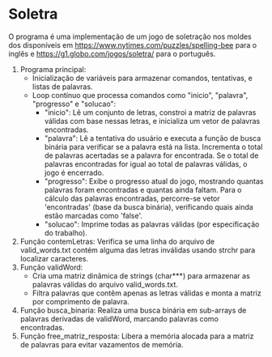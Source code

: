 # Soletra
O programa é uma implementação de um jogo de soletração nos moldes dos disponíveis em https://www.nytimes.com/puzzles/spelling-bee para o inglês e https://g1.globo.com/jogos/soletra/ para o português.

1. Programa principal:
   - Inicialização de variáveis para armazenar comandos, tentativas, e listas de palavras.
   - Loop contínuo que processa comandos como "inicio", "palavra", "progresso" e "solucao":
     - "inicio": Lê um conjunto de letras, constroi a matriz de palavras válidas com base nessas letras, e inicializa um vetor de palavras encontradas.
     - "palavra": Lê a tentativa do usuário e executa a função de busca binária para verificar se a palavra está na lista. Incrementa o total de palavras acertadas se a palavra for encontrada. Se o total de palavras encontradas for igual ao total de palavras válidas, o jogo é encerrado.
     - "progresso": Exibe o progresso atual do jogo, mostrando quantas palavras foram encontradas e quantas ainda faltam. Para o cálculo das palavras encontradas, percorre-se vetor 'encontradas' (base da busca binária), verificando quais ainda estão marcadas como 'false'.
     - "solucao": Imprime todas as palavras válidas (por especificação do trabalho).
2. Função contemLetras: Verifica se uma linha do arquivo de valid_words.txt contém alguma das letras inválidas usando strchr para localizar caracteres.
3. Função validWord:
   - Cria uma matriz dinâmica de strings (char***) para armazenar as palavras válidas do arquivo valid_words.txt.
   - Filtra palavras que contêm apenas as letras válidas e monta a matriz por comprimento de palavra.
4. Função busca_binaria: Realiza uma busca binária em sub-arrays de palavras derivadas de validWord, marcando palavras como encontradas.
5. Função free_matriz_resposta: Libera a memória alocada para a matriz de palavras para evitar vazamentos de memória.
